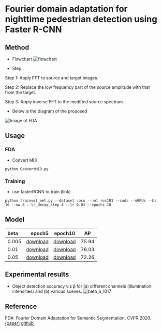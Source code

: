 # Fourier domain adaptation for nighttime pedestrian detection using Faster R-CNN
## Method 
* Flowchart
![flowchart](https://user-images.githubusercontent.com/8772677/145319773-3d8a7fa0-4ebe-41a9-a5c2-1cadb0ecbb4f.PNG)

* Step 

Step 1: Apply FFT to source and target images.

Step 2: Replace the low frequency part of the source amplitude with that from the target.

Step 3: Apply inverse FFT to the modified source spectrum.

* Below is the diagram of the proposed 

![Image of FDA](https://github.com/YanchaoYang/FDA/blob/master/demo_images/FDA.png)


## Usage
### FDA
* Convert MI3
```
python ConvertMI3.py
```
### Training
* use fasterRCNN to train (link)

```
python trainval_net.py --dataset coco --net res101 --cuda --mGPUs --bs 16 --nw 8 --lr_decay_step 4 --lr 0.01 --epochs 10
```

## Model
| beta | epoch5 | epoch10 | AP |
| :-----| ----: | :----: | :----: |
| 0.005 | [download](https://superorange.cos.twcc.ai/FDA_model/COCO2MI3_0.005/faster_rcnn_1_5_14657.pth) | [download](https://superorange.cos.twcc.ai/FDA_model/COCO2MI3_0.005/faster_rcnn_1_10_14657.pth) | 75.94|
| 0.01 | [download](https://superorange.cos.twcc.ai/FDA_model/COCO2MI3_0.01/faster_rcnn_1_5_14657.pth) | [download](https://superorange.cos.twcc.ai/FDA_model/COCO2MI3_0.01/faster_rcnn_1_10_14657.pth) | 76.03|
| 0.05 | [download](https://superorange.cos.twcc.ai/FDA_model/COCO2MI3_0.05/faster_rcnn_1_5_14657.pth) | [download](https://superorange.cos.twcc.ai/FDA_model/COCO2MI3_0.05/faster_rcnn_1_10_14657.pth) |72.26|



## Experimental results
* Object detection accuracy v.s β for (a) different channels (illumination
intensities) and (b) various scenes.
![beta_a_1017](https://user-images.githubusercontent.com/8772677/145324337-000b6372-ff42-4e40-9dc3-21b2250a9024.PNG)



## Reference
FDA: Fourier Domain Adaptation for Semantic Segmentation, CVPR 2020. 
[(paper)](https://openaccess.thecvf.com/content_CVPR_2020/papers/Yang_FDA_Fourier_Domain_Adaptation_for_Semantic_Segmentation_CVPR_2020_paper.pdf) 
[github](https://github.com/YanchaoYang/FDA)



